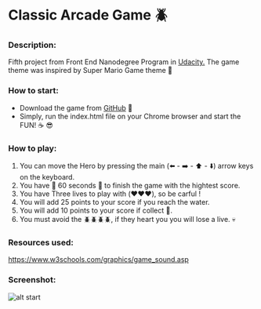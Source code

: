 
# Classic Arcade Game :beetle:

### Description:

Fifth project from Front End Nanodegree Program in [Udacity.](https://www.udacity.com/course/front-end-web-developer-nanodegree--nd001)
The game theme was inspired by Super Mario Game theme :star2:

### How to start:

 * Download the game from [GitHub](https://github.com/Wurud/frontend-nanodegree-arcade-game.git) :space_invader:
 * Simply, run the index.html file on your Chrome browser and start the FUN! :coffee: :sunglasses:

### How to play:

 1. You can move the Hero by pressing the main (:arrow_left: - :arrow_right: - :arrow_up: - :arrow_down:) arrow keys on the keyboard.
 2. You have :red_circle: 60 seconds :red_circle: to finish the game with the hightest score.
 3. You have Three lives to play with (:heart::heart::heart:), so be carful !
 4. You will add 25 points to your score if you reach the water.
 5. You will add 10 points to your score if collect :gem:.
 6. You must avoid the :beetle::beetle::beetle::beetle:, if they heart you you will lose a live. :skull:


### Resources used:

https://www.w3schools.com/graphics/game_sound.asp

### Screenshot:
![alt start](https://github.com/Wurud/frontend-nanodegree-arcade-game/blob/master/screenshots/Start%20Game.png "Start Game page")
